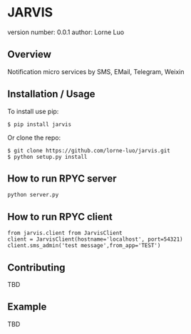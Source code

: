 JARVIS
===============================

version number: 0.0.1
author: Lorne Luo

Overview
--------

Notification micro services by SMS, EMail, Telegram, Weixin

Installation / Usage
--------------------

To install use pip:

    $ pip install jarvis


Or clone the repo:

    $ git clone https://github.com/lorne-luo/jarvis.git
    $ python setup.py install


How to run RPYC server
--------------------
    python server.py


How to run RPYC client
--------------------
    from jarvis.client from JarvisClient
    client = JarvisClient(hostname='localhost', port=54321)
    client.sms_admin('test message',from_app='TEST')
    

Contributing
------------

TBD

Example
-------

TBD